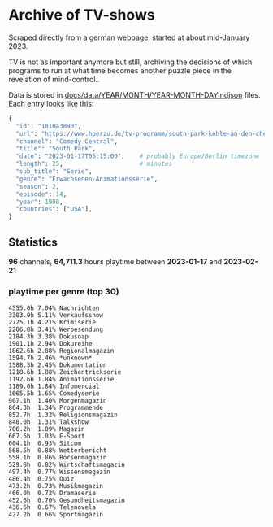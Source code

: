 # Archive of TV-shows

Scraped directly from a german webpage, started at about mid-January 2023.

TV is not as important anymore but still, archiving the decisions of which programs to run at what time
becomes another puzzle piece in the revelation of mind-control.. 

Data is stored in [docs/data/YEAR/MONTH/YEAR-MONTH-DAY.ndjson](docs/data/) files. 
Each entry looks like this:

```python
{
  "id": "181043890", 
  "url": "https://www.hoerzu.de/tv-programm/south-park-kohle-an-den-chefkoch/bid_181043890/", 
  "channel": "Comedy Central", 
  "title": "South Park", 
  "date": "2023-01-17T05:15:00",    # probably Europe/Berlin timezone 
  "length": 25,                     # minutes 
  "sub_title": "Serie", 
  "genre": "Erwachsenen-Animationsserie", 
  "season": 2, 
  "episode": 14, 
  "year": 1998, 
  "countries": ["USA"],
}
```

## Statistics

**96** channels, **64,711.3** hours playtime between **2023-01-17** and **2023-02-21**


### playtime per genre (top 30)

    4555.0h 7.04% Nachrichten
    3303.9h 5.11% Verkaufsshow
    2725.1h 4.21% Krimiserie
    2206.8h 3.41% Werbesendung
    2184.3h 3.38% Dokusoap
    1901.1h 2.94% Dokureihe
    1862.6h 2.88% Regionalmagazin
    1594.7h 2.46% *unknown*
    1588.3h 2.45% Dokumentation
    1218.6h 1.88% Zeichentrickserie
    1192.6h 1.84% Animationsserie
    1189.0h 1.84% Infomercial
    1065.5h 1.65% Comedyserie
    907.1h  1.40% Morgenmagazin
    864.3h  1.34% Programmende
    852.7h  1.32% Religionsmagazin
    848.0h  1.31% Talkshow
    706.2h  1.09% Magazin
    667.6h  1.03% E-Sport
    604.1h  0.93% Sitcom
    568.5h  0.88% Wetterbericht
    558.1h  0.86% Börsenmagazin
    529.8h  0.82% Wirtschaftsmagazin
    497.4h  0.77% Wissensmagazin
    486.4h  0.75% Quiz
    473.2h  0.73% Musikmagazin
    466.0h  0.72% Dramaserie
    452.6h  0.70% Gesundheitsmagazin
    436.6h  0.67% Telenovela
    427.2h  0.66% Sportmagazin
